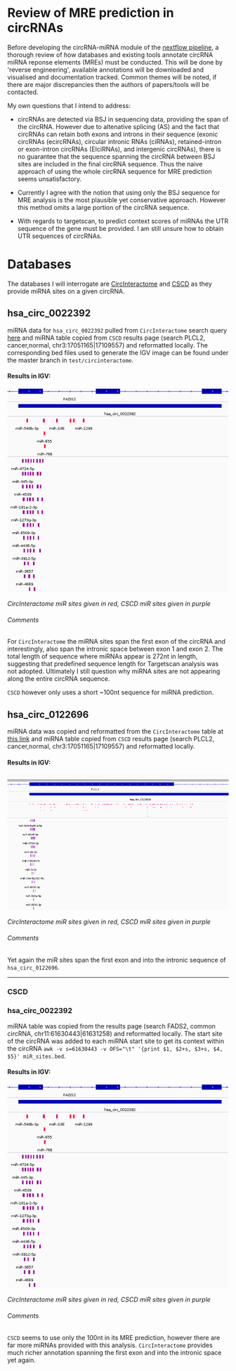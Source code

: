# Review of MRE prediction in circRNAs
Before developing the circRNA-miRNA module of the [nextflow pipeline](https://github.com/BarryDigby/circrna), a thorough review of how databases and existing tools annotate circRNA miRNA reponse elements (MREs) must be conducted. This will be done by 'reverse engineering', available annotations will be downloaded and visualised and documentation tracked. Common themes will be noted, if there are major discrepancies then the authors of papers/tools will be contacted. 

My own questions that I intend to address:
* circRNAs are detected via BSJ in sequencing data, providing the span of the circRNA. However due to altenative splicing (AS) and the fact that circRNAs can retain both exons and introns in their sequence (exonic circRNAs (ecircRNAs), circular intronic RNAs (ciRNAs), retained-intron or exon-intron circRNAs (EIciRNAs), and intergenic circRNAs), there is no guarantee that the sequence spanning the circRNA between BSJ sites are included in the final circRNA sequence. Thus the naive approach of using the whole circRNA sequence for MRE prediction seems unsatisfactory. 

* Currently I agree with the notion that using only the BSJ sequence for MRE analysis is the most plausible yet conservative approach. However this method omits a large portion of the circRNA sequence. 

* With regards to targetscan, to predict context scores of miRNAs the UTR sequence of the gene must be provided. I am still unsure how to obtain UTR sequences of circRNAs. 

# Databases
The databases I will interrogate are [CircInteractome](https://circinteractome.nia.nih.gov/) and [CSCD](https://gb.whu.edu.cn/CSCD/) as they provide miRNA sites on a given circRNA. 


## hsa_circ_0022392
miRNA data for `hsa_circ_0022392` pulled from `CircInteractome` search query [here](https://circinteractome.nia.nih.gov/api/v2/mirnasearch?circular_rna_query=hsa_circ_0022392&mirna_query=&submit=miRNA+Target+Search) and miRNA table copied from `CSCD` results page (search PLCL2, cancer,normal, chr3:17051165|17109557) and reformatted locally. The corresponding bed files used to generate the IGV image can be found under the master branch in `test/circinteractome`. 

#### Results in IGV:
![](https://github.com/BarryDigby/MRE/blob/main/test/CSCD/CSCD_hsa_circ_0022392.png)

*CircInteractome miR sites given in red, CSCD miR sites given in purple*

###### Comments
For `CircInteractome` the miRNA sites span the first exon of the circRNA and interestingly, also span the intronic space between exon 1 and exon 2. The total length of sequence where miRNAs appear is 272nt in length, suggesting that predefined sequence length for Targetscan analysis was not adopted. Ultimately I still question why miRNA sites are not appearing along the entire circRNA sequence. 

`CSCD` however only uses a short ~100nt sequence for miRNA prediction.


## hsa_circ_0122696
miRNA data was copied and reformatted from the `CircInteractome` table at [this link](https://circinteractome.nia.nih.gov/api/v2/mirnasearch?circular_rna_query=hsa_circ_0122696&mirna_query=&submit=miRNA+Target+Search) and miRNA table copied from `CSCD` results page (search PLCL2, cancer,normal, chr3:17051165|17109557) and reformatted locally. 

#### Results in IGV:
![](https://github.com/BarryDigby/MRE/blob/main/test/CSCD/CSCD_hsa_circ_0122696.png)

*CircInteractome miR sites given in red, CSCD miR sites given in purple*

###### Comments
Yet again the miR sites span the first exon and into the intronic sequence of `hsa_circ_0122696`. 
***

### CSCD
### hsa_circ_0022392
miRNA table was copied from the results page (search FADS2, common circRNA, chr11:61630443|61631258) and reformatted locally. The start site of the circRNA was added to each miRNA start site to get its context within the circRNA `awk -v s=61630443 -v OFS="\t" '{print $1, $2+s, $3+s, $4, $5}' miR_sites.bed`. 

#### Results in IGV:
![](https://github.com/BarryDigby/MRE/blob/main/test/CSCD/CSCD_hsa_circ_0022392.png)

*CircInteractome miR sites given in red, CSCD miR sites given in purple*

###### Comments
`CSCD` seems to use only the 100nt in its MRE prediction, however there are far more miRNAs provided with this analysis. `CircInteractome` provides much richer annotation spanning the first exon and into the intronic space yet again.

